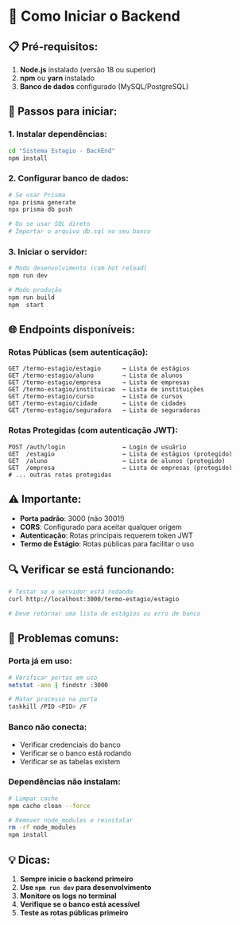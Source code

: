 # 🚀 Como Iniciar o Backend

## 📋 **Pré-requisitos:**

1. **Node.js** instalado (versão 18 ou superior)
2. **npm** ou **yarn** instalado
3. **Banco de dados** configurado (MySQL/PostgreSQL)

## 🔧 **Passos para iniciar:**

### 1. **Instalar dependências:**

```bash
cd "Sistema Estagio - BackEnd"
npm install
```

### 2. **Configurar banco de dados:**

```bash
# Se usar Prisma
npx prisma generate
npx prisma db push

# Ou se usar SQL direto
# Importar o arquivo db.sql no seu banco
```

### 3. **Iniciar o servidor:**

```bash
# Modo desenvolvimento (com hot reload)
npm run dev

# Modo produção
npm run build
npm  start
```

## 🌐 **Endpoints disponíveis:**

### **Rotas Públicas (sem autenticação):**

```
GET /termo-estagio/estagio      → Lista de estágios
GET /termo-estagio/aluno        → Lista de alunos
GET /termo-estagio/empresa      → Lista de empresas
GET /termo-estagio/instituicao  → Lista de instituições
GET /termo-estagio/curso        → Lista de cursos
GET /termo-estagio/cidade       → Lista de cidades
GET /termo-estagio/seguradora   → Lista de seguradoras
```

### **Rotas Protegidas (com autenticação JWT):**

```
POST /auth/login                → Login de usuário
GET  /estagio                   → Lista de estágios (protegido)
GET  /aluno                     → Lista de alunos (protegido)
GET  /empresa                   → Lista de empresas (protegido)
# ... outras rotas protegidas
```

## ⚠️ **Importante:**

- **Porta padrão**: 3000 (não 3001!)
- **CORS**: Configurado para aceitar qualquer origem
- **Autenticação**: Rotas principais requerem token JWT
- **Termo de Estágio**: Rotas públicas para facilitar o uso

## 🔍 **Verificar se está funcionando:**

```bash
# Testar se o servidor está rodando
curl http://localhost:3000/termo-estagio/estagio

# Deve retornar uma lista de estágios ou erro de banco
```

## 🚨 **Problemas comuns:**

### **Porta já em uso:**

```bash
# Verificar portas em uso
netstat -ano | findstr :3000

# Matar processo na porta
taskkill /PID <PID> /F
```

### **Banco não conecta:**

- Verificar credenciais do banco
- Verificar se o banco está rodando
- Verificar se as tabelas existem

### **Dependências não instalam:**

```bash
# Limpar cache
npm cache clean --force

# Remover node_modules e reinstalar
rm -rf node_modules
npm install
```

## 💡 **Dicas:**

1. **Sempre inicie o backend primeiro**
2. **Use `npm run dev` para desenvolvimento**
3. **Monitore os logs no terminal**
4. **Verifique se o banco está acessível**
5. **Teste as rotas públicas primeiro**
